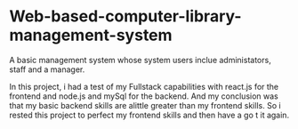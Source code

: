 # Web-based-computer-library-management-system
A basic management system whose system users inclue administators, staff and a manager.

In this project, i had a test of my Fullstack capabilities with react.js for the frontend and node.js and mySql for the backend. And my conclusion was that my basic backend skills are alittle greater than my frontend skills. So i rested this project to perfect my frontend skills and then have a go t it again.
